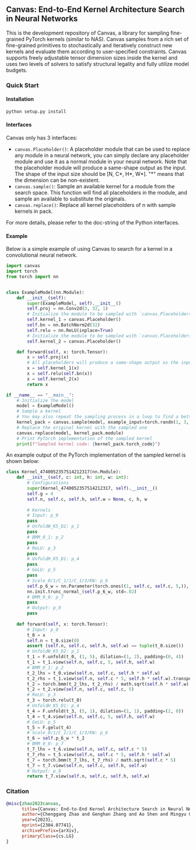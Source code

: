 ## Canvas: End-to-End Kernel Architecture Search in Neural Networks

This is the development repository of Canvas, a library for sampling fine-grained PyTorch kernels (similar to NAS). Canvas samples from a rich set of fine-grained primitives to stochastically and iteratively construct new kernels and evaluate them according to user-specified constraints. Canvas supports freely adjustable tensor dimension sizes inside the kernel and uses two levels of solvers to satisfy structural legality and fully utilize model budgets.

### Quick Start

#### Installation

```bash
python setup.py install
```

#### Interfaces

Canvas only has 3 interfaces:
- `canvas.Placeholder()`: A placeholder module that can be used to replace any module in a neural network, you can simply declare any placeholder module and use it as a normal module in your neural network. Note that the placeholder module will produce a same-shape output as the input. The shape of the input size should be [N, C\*, H\*, W\*]. "\*" means that the dimension can be non-existent.
- `canvas.sample()`: Sample an available kernel for a module from the search space. This function will find all placeholders in the module, and sample an available to substitute the originals.
- `canvas.replace()`: Replace all kernel placeholders of n with sample kernels in pack.

For more details, please refer to the doc-string of the Python interfaces.

#### Example

Below is a simple example of using Canvas to search for a kernel in a convolutional neural network.

```python
import canvas
import torch
from torch import nn


class ExampleModel(nn.Module):
    def __init__(self):
        super(ExampleModel, self).__init__()
        self.proj = nn.Conv2d(3, 32, 1)
        # Initialize the module to be sampled with `canvas.Placeholder()`
        self.kernel_1 = canvas.Placeholder()
        self.bn = nn.BatchNorm2d(32)
        self.relu = nn.ReLU(inplace=True)
        # Initialize the module to be sampled with `canvas.Placeholder()`
        self.kernel_2 = canvas.Placeholder()

    def forward(self, x: torch.Tensor):
        x = self.proj(x)
        # All placeholders will produce a same-shape output as the input
        x = self.kernel_1(x)
        x = self.relu(self.bn(x))
        x = self.kernel_2(x)
        return x

if __name__ == "__main__":
    # Initialize the model
    model = ExampleModel()
    # Sample a kernel
    # You may also repeat the sampling process in a loop to find a better kernel
    kernel_pack = canvas.sample(model, example_input=torch.randn(1, 3, 224, 224))
    # Replace the original kernel with the sampled one
    canvas.replace(model, kernel_pack.module)
    # Print PyTorch implementation of the sampled kernel
    print(f"Sampled kernel code: {kernel_pack.torch_code}")
```

An example output of the PyTorch implementation of the sampled kernel is shown below:
```python
class Kernel_4740052357514212317(nn.Module):
    def __init__(self, c: int, h: int, w: int):
        # Configurations
        super(Kernel_4740052357514212317, self).__init__()
        self.g = 4
        self.n, self.c, self.h, self.w = None, c, h, w
        
        # Kernels
        # Input: p_0
        pass
        # UnfoldW_K5_D2: p_1
        pass
        # BMM_0_1: p_2
        pass
        # ReLU: p_3
        pass
        # UnfoldH_K5_D1: p_4
        pass
        # GeLU: p_5
        pass
        # Scale_0/1/C_1/1/C_1/3/KW: p_6
        self.p_6_w = nn.Parameter(torch.ones((1, self.c, self.c, 5,)), requires_grad=True)
        nn.init.trunc_normal_(self.p_6_w, std=.02)
        # BMM_0_0: p_7
        pass
        # Output: p_8
        pass
    
    def forward(self, x: torch.Tensor):
        # Input: p_0
        t_0 = x
        self.n = t_0.size(0)
        assert (self.n, self.c, self.h, self.w) == tuple(t_0.size())
        # UnfoldW_K5_D2: p_1
        t_1 = F.unfold(t_0, (1, 5), dilation=(1, 2), padding=(0, 4))
        t_1 = t_1.view(self.n, self.c, 5, self.h, self.w)
        # BMM_0_1: p_2
        t_2_lhs = t_0.view(self.n, self.c, self.h * self.w)        
        t_2_rhs = t_1.view(self.n, self.c * 5, self.h * self.w).transpose(1, 2)        
        t_2 = torch.bmm(t_2_lhs, t_2_rhs) / math.sqrt(self.h * self.w)
        t_2 = t_2.view(self.n, self.c, self.c, 5)
        # ReLU: p_3
        t_3 = torch.relu(t_0)
        # UnfoldH_K5_D1: p_4
        t_4 = F.unfold(t_3, (5, 1), dilation=(1, 1), padding=(2, 0))
        t_4 = t_4.view(self.n, self.c, 5, self.h, self.w)
        # GeLU: p_5
        t_5 = F.gelu(t_4)
        # Scale_0/1/C_1/1/C_1/3/KW: p_6
        t_6 = self.p_6_w * t_2
        # BMM_0_0: p_7
        t_7_lhs = t_6.view(self.n, self.c, self.c * 5)        
        t_7_rhs = t_5.view(self.n, self.c * 5, self.h * self.w)        
        t_7 = torch.bmm(t_7_lhs, t_7_rhs) / math.sqrt(self.c * 5)
        t_7 = t_7.view(self.n, self.c, self.h, self.w)
        # Output: p_8
        return t_7.view(self.n, self.c, self.h, self.w)
```

### Citation

```bibtex
@misc{zhao2023canvas,
      title={Canvas: End-to-End Kernel Architecture Search in Neural Networks}, 
      author={Chenggang Zhao and Genghan Zhang and Ao Shen and Mingyu Gao},
      year={2023},
      eprint={2304.07741},
      archivePrefix={arXiv},
      primaryClass={cs.LG}
}
```
